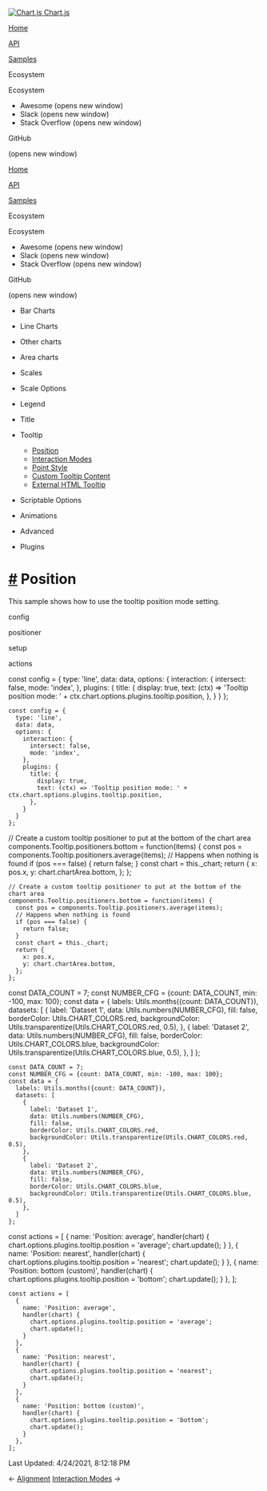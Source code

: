 <a href="/docs/3.2.0/" class="home-link router-link-active"><img src="/docs/3.2.0/favicon.ico" alt="Chart.js" class="logo" /> <span class="site-name can-hide">Chart.js</span></a>

<a href="/docs/3.2.0/" class="nav-link">Home</a>

<a href="/docs/3.2.0/api/" class="nav-link">API</a>

<a href="/docs/3.2.0/samples/" class="nav-link router-link-active">Samples</a>

<span class="title">Ecosystem</span> <span class="arrow down"></span>

<span class="title">Ecosystem</span> <span class="arrow right"></span>

-   Awesome
    <span class="sr-only">(opens new window)</span>
-   Slack
    <span class="sr-only">(opens new window)</span>
-   Stack Overflow
    <span class="sr-only">(opens new window)</span>

GitHub

<span class="sr-only">(opens new window)</span>

<a href="/docs/3.2.0/" class="nav-link">Home</a>

<a href="/docs/3.2.0/api/" class="nav-link">API</a>

<a href="/docs/3.2.0/samples/" class="nav-link router-link-active">Samples</a>

<span class="title">Ecosystem</span> <span class="arrow down"></span>

<span class="title">Ecosystem</span> <span class="arrow right"></span>

-   Awesome
    <span class="sr-only">(opens new window)</span>
-   Slack
    <span class="sr-only">(opens new window)</span>
-   Stack Overflow
    <span class="sr-only">(opens new window)</span>

GitHub

<span class="sr-only">(opens new window)</span>

-   Bar Charts <span class="arrow right"></span>

-   Line Charts <span class="arrow right"></span>

-   Other charts <span class="arrow right"></span>

-   Area charts <span class="arrow right"></span>

-   Scales <span class="arrow right"></span>

-   Scale Options <span class="arrow right"></span>

-   Legend <span class="arrow right"></span>

-   Title <span class="arrow right"></span>

-   Tooltip <span class="arrow down"></span>

    -   <a href="/docs/3.2.0/samples/tooltip/position.html" class="active sidebar-link">Position</a>
    -   <a href="/docs/3.2.0/samples/tooltip/interactions.html" class="sidebar-link">Interaction Modes</a>
    -   <a href="/docs/3.2.0/samples/tooltip/point-style.html" class="sidebar-link">Point Style</a>
    -   <a href="/docs/3.2.0/samples/tooltip/content.html" class="sidebar-link">Custom Tooltip Content</a>
    -   <a href="/docs/3.2.0/samples/tooltip/html.html" class="sidebar-link">External HTML Tooltip</a>

-   Scriptable Options <span class="arrow right"></span>

-   Animations <span class="arrow right"></span>

-   Advanced <span class="arrow right"></span>

-   Plugins <span class="arrow right"></span>

<a href="#position" class="header-anchor">#</a> Position
========================================================

This sample shows how to use the tooltip position mode setting.

config

positioner

setup

actions

<a href="https://github.com/chartjs/Chart.js/blob/master/docs/samples/tooltip/position.md" class="code-editor-tool fab fa-github fa-lg" title="View on GitHub"></a>

const config = { type: 'line', data: data, options: { interaction: { intersect: false, mode: 'index', }, plugins: { title: { display: true, text: (ctx) =&gt; 'Tooltip position mode: ' + ctx.chart.options.plugins.tooltip.position, }, } } };

    const config = {
      type: 'line',
      data: data,
      options: {
        interaction: {
          intersect: false,
          mode: 'index',
        },
        plugins: {
          title: {
            display: true,
            text: (ctx) => 'Tooltip position mode: ' + ctx.chart.options.plugins.tooltip.position,
          },
        }
      }
    };

// Create a custom tooltip positioner to put at the bottom of the chart area components.Tooltip.positioners.bottom = function(items) { const pos = components.Tooltip.positioners.average(items); // Happens when nothing is found if (pos === false) { return false; } const chart = this.\_chart; return { x: pos.x, y: chart.chartArea.bottom, }; };

    // Create a custom tooltip positioner to put at the bottom of the chart area
    components.Tooltip.positioners.bottom = function(items) {
      const pos = components.Tooltip.positioners.average(items);
      // Happens when nothing is found
      if (pos === false) {
        return false;
      }
      const chart = this._chart;
      return {
        x: pos.x,
        y: chart.chartArea.bottom,
      };
    };

const DATA\_COUNT = 7; const NUMBER\_CFG = {count: DATA\_COUNT, min: -100, max: 100}; const data = { labels: Utils.months({count: DATA\_COUNT}), datasets: \[ { label: 'Dataset 1', data: Utils.numbers(NUMBER\_CFG), fill: false, borderColor: Utils.CHART\_COLORS.red, backgroundColor: Utils.transparentize(Utils.CHART\_COLORS.red, 0.5), }, { label: 'Dataset 2', data: Utils.numbers(NUMBER\_CFG), fill: false, borderColor: Utils.CHART\_COLORS.blue, backgroundColor: Utils.transparentize(Utils.CHART\_COLORS.blue, 0.5), }, \] };

    const DATA_COUNT = 7;
    const NUMBER_CFG = {count: DATA_COUNT, min: -100, max: 100};
    const data = {
      labels: Utils.months({count: DATA_COUNT}),
      datasets: [
        {
          label: 'Dataset 1',
          data: Utils.numbers(NUMBER_CFG),
          fill: false,
          borderColor: Utils.CHART_COLORS.red,
          backgroundColor: Utils.transparentize(Utils.CHART_COLORS.red, 0.5),
        },
        {
          label: 'Dataset 2',
          data: Utils.numbers(NUMBER_CFG),
          fill: false,
          borderColor: Utils.CHART_COLORS.blue,
          backgroundColor: Utils.transparentize(Utils.CHART_COLORS.blue, 0.5),
        },
      ]
    };

const actions = \[ { name: 'Position: average', handler(chart) { chart.options.plugins.tooltip.position = 'average'; chart.update(); } }, { name: 'Position: nearest', handler(chart) { chart.options.plugins.tooltip.position = 'nearest'; chart.update(); } }, { name: 'Position: bottom (custom)', handler(chart) { chart.options.plugins.tooltip.position = 'bottom'; chart.update(); } }, \];

    const actions = [
      {
        name: 'Position: average',
        handler(chart) {
          chart.options.plugins.tooltip.position = 'average';
          chart.update();
        }
      },
      {
        name: 'Position: nearest',
        handler(chart) {
          chart.options.plugins.tooltip.position = 'nearest';
          chart.update();
        }
      },
      {
        name: 'Position: bottom (custom)',
        handler(chart) {
          chart.options.plugins.tooltip.position = 'bottom';
          chart.update();
        }
      },
    ];

<span class="prefix">Last Updated:</span> <span class="time">4/24/2021, 8:12:18 PM</span>

<span class="prev"> ← <a href="/docs/3.2.0/samples/title/alignment.html" class="prev">Alignment</a> </span> <span class="next"> [Interaction Modes](/docs/3.2.0/samples/tooltip/interactions.html) → </span>
